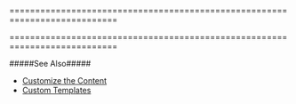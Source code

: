 ===========================================================================
<!--merge--><!--/merge-->
===========================================================================

<!--fullDescription-->
#####See Also#####
- [Customize the Content](/Documentation/Guide/Widgets/Toast/Customize_the_Content/)
- [Custom Templates](/Documentation/Guide/Widgets/Common/Templates/#Custom_Templates)

<!--/fullDescription-->
